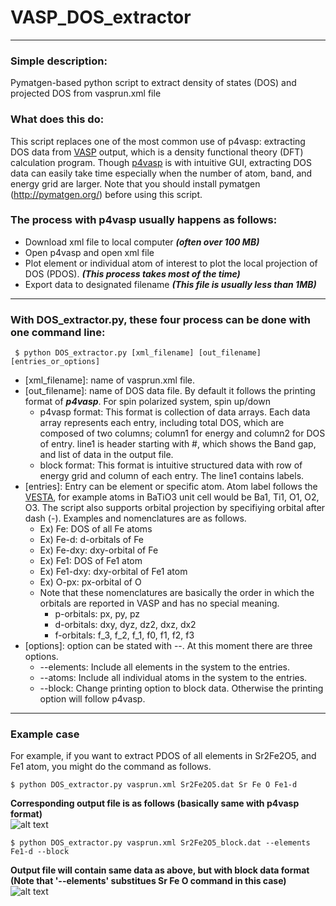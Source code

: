# VASP_DOS_extractor
------------------
### Simple description:
Pymatgen-based python script to extract density of states (DOS) and projected DOS from vasprun.xml file
  
### What does this do:
This script replaces one of the most common use of p4vasp: extracting DOS data from [VASP](http://cms.mpi.univie.ac.at/vasp/) output, which is a density functional theory (DFT) calculation program. Though [p4vasp](http://www.p4vasp.at/#/) is with intuitive GUI, extracting DOS data can easily take time especially when the number of atom, band, and energy grid are larger. Note that you should install pymatgen (http://pymatgen.org/) before using this script.
  
### The process with p4vasp usually happens as follows:
  - Download xml file to local computer ***(often over 100 MB)***
  - Open p4vasp and open xml file
  - Plot element or individual atom of interest to plot the local projection of DOS (PDOS). ***(This process takes most of the time)***
  - Export data to designated filename ***(This file is usually less than 1MB)***
------------------------------------
### With DOS_extractor.py, these four process can be done with one command line:
 ```
  $ python DOS_extractor.py [xml_filename] [out_filename] [entries_or_options]
 ```
- [xml_filename]: name of vasprun.xml file.
- [out_filename]: name of DOS data file. By default it follows the printing format of ***p4vasp***. For spin polarized system, spin up/down 
  - p4vasp format: This format is collection of data arrays. Each data array represents each entry, including total DOS, which are composed of two columns; column1 for energy and column2 for DOS of entry. line1 is header starting with #, which shows the Band gap, and list of data in the output file.
  - block format: This format is intuitive structured data with row of energy grid and column of each entry. The line1 contains labels.
- [entries]: Entry can be element or specific atom. Atom label follows the [VESTA](http://jp-minerals.org/vesta/en/), for example atoms in BaTiO3 unit cell would be Ba1, Ti1, O1, O2, O3. The script also supports orbital projection by specifiying orbital after dash (-). Examples and nomenclatures are as follows.
  - Ex) Fe: DOS of all Fe atoms
  - Ex) Fe-d: d-orbitals of Fe
  - Ex) Fe-dxy: dxy-orbital of Fe 
  - Ex) Fe1: DOS of Fe1 atom
  - Ex) Fe1-dxy: dxy-orbital of Fe1 atom
  - Ex) O-px: px-orbital of O
  - Note that these nomenclatures are basically the order in which the orbitals are reported in VASP and has no special meaning.
    - p-orbitals: px, py, pz
    - d-orbitals: dxy, dyz, dz2, dxz, dx2
    - f-orbitals: f_3, f_2, f_1, f0, f1, f2, f3
- [options]: option can be stated with --. At this moment there are three options. 
  - --elements: Include all elements in the system to the entries.
  - --atoms: Include all individual atoms in the system to the entries.
  - --block: Change printing option to block data. Otherwise the printing option will follow p4vasp.

------------------------------------
### Example case
For example, if you want to extract PDOS of all elements in Sr2Fe2O5, and Fe1 atom, you might do the command as follows.</br>
  ```
  $ python DOS_extractor.py vasprun.xml Sr2Fe2O5.dat Sr Fe O Fe1-d
  ```
**Corresponding output file is as follows (basically same with p4vasp format)**</br>
![alt text](https://github.com/why-shin/VASP-DOS_extractor/blob/master/Example1_p4v_format.png?raw=true)

  ```
  $ python DOS_extractor.py vasprun.xml Sr2Fe2O5_block.dat --elements Fe1-d --block
  ```
**Output file will contain same data as above, but with block data format (Note that '--elements' substitues Sr Fe O command in this case)**</br>
![alt text](https://github.com/why-shin/VASP-DOS_extractor/blob/master/Example2_block_format.png?raw=true)
